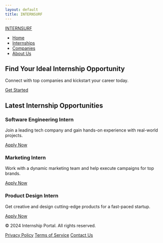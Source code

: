 ```yaml
---
layout: default
title: INTERNSURF
---
```


<!-- Link to the CSS file -->
<link rel="stylesheet" href="/assets/style.css">

<!-- Custom Navbar -->
<nav class="navbar">
  <div class="container">
    <div class="logo">
      <a href="#">INTERNSURF </a>
    </div>
    <ul class="nav-links">
      <li><a href="#">Home</a></li>
      <li><a href="#">Internships</a></li>
      <li><a href="#">Companies</a></li>
      <li><a href="#">About Us</a></li>
    </ul>
  </div>
</nav>

<!-- Hero Section -->
<section class="hero">
  <div class="container">
    <h1>Find Your Ideal Internship Opportunity</h1>
    <p>Connect with top companies and kickstart your career today.</p>
    <a href="#" class="btn">Get Started</a>
  </div>
</section>

<!-- Main Content -->
<section class="internship-listings">
  <div class="container">
    <h2>Latest Internship Opportunities</h2>
    <div class="internship-grid">
      <div class="internship-card">
        <h3>Software Engineering Intern</h3>
        <p>Join a leading tech company and gain hands-on experience with real-world projects.</p>
        <a href="/apply/?position=software" class="btn">Apply Now</a>
      </div>
      <div class="internship-card">
        <h3>Marketing Intern</h3>
        <p>Work with a dynamic marketing team and help execute campaigns for top brands.</p>
        <a href="/apply/?position=marketing" class="btn">Apply Now</a>
      </div>
      <div class="internship-card">
        <h3>Product Design Intern</h3>
        <p>Get creative and design cutting-edge products for a fast-paced startup.</p>
        <a href="/apply/?position=design" class="btn">Apply Now</a>
      </div>
    </div>
  </div>
</section>

<!-- Footer -->
<footer>
  <div class="container">
    <p>&copy; 2024 Internship Portal. All rights reserved.</p>
    <div>
      <a href="#">Privacy Policy</a>
      <a href="#">Terms of Service</a>
      <a href="#">Contact Us</a>
    </div>
  </div>
</footer>
